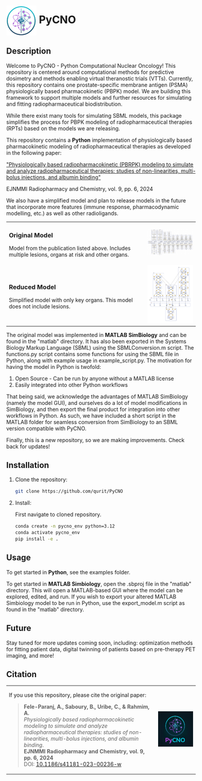 <h1>
  <img src="figures/PyCNO_logo_no_background_no_text.png" alt="PyCNO Logo" width="80" valign="middle">
  PyCNO
</h1>

## Description

Welcome to PyCNO - Python Computational Nuclear Oncology! This repository is centered around computational methods for predictive dosimetry and methods enabling virtual theranostic trials (VTTs). Currently, this repository contains one prostate-specific membrane antigen (PSMA) physiologically based pharmacokinetic (PBPK) model. We are building this framework to support multiple models and further resources for simulating and fitting radiopharmaceutical biodistribution.

While there exist many tools for simulating SBML models, this package simplifies the process for PBPK modeling of radiopharmaceutical therapies (RPTs) based on the models we are releasing.

This repository contains a **Python** implementation of physiologically based pharmacokinetic modeling of radiopharmaceutical therapies as developed in the following paper:

["Physiologically based radiopharmacokinetic (PBRPK) modeling to simulate and analyze radiopharmaceutical therapies: studies of non-linearities, multi-bolus injections, and albumin binding"
](https://link.springer.com/article/10.1186/s41181-023-00236-w)

EJNMMI Radiopharmacy and Chemistry, vol. 9, pp. 6, 2024

We also have a simplified model and plan to release models in the future that incorporate more features (immune response, pharmacodynamic modelling, etc.) as well as other radioligands.

<table>
<tr>
<td>

### Original Model  

Model from the publication listed above. Includes multiple lesions, organs at risk and other organs.

</td>
<td>

<img src="figures/PBPK_model.png" alt="Original Model" width="250">

</td>
</tr>

<tr>
<td>

### Reduced Model  

Simplified model with only key organs. This model does not include lesions.
</td>
<td>

<img src="figures/Reduced_model_figure.png" alt="Image 2" width="250">

</td>
</tr>
</table>

The original model was implemented in **MATLAB SimBiology** and can be found in the "matlab" directory. It has also been exported in the Systems Biology Markup Language (SBML) using the SBMLConversion.m script. The functions.py script contains some functions for using the SBML file in Python, along with example usage in example_script.py. The motivation for having the model in Python is twofold:

1. Open Source - Can be run by anyone without a MATLAB license
2. Easily integrated into other Python workflows

That being said, we acknowledge the advantages of MATLAB SimBiology (namely the model GUI), and ourselves do a lot of model modifications in SimBiology, and then export the final product for integration into other workflows in Python. As such, we have included a short script in the MATLAB folder for seamless conversion from SimBiology to an SBML version compatible with PyCNO.

Finally, this is a new repository, so we are making improvements. Check back for updates!

## Installation

1. Clone the repository:
   ```sh
   git clone https://github.com/qurit/PyCNO
   ```
2. Install:
   
   First navigate to cloned repository.
   ```sh
   conda create -n pycno_env python=3.12
   conda activate pycno_env
   pip install -e .
   ```

## Usage

To get started in **Python**, see the examples folder.

To get started in **MATLAB Simbiology**, open the .sbproj file in the "matlab" directory. This will open a MATLAB-based GUI where the model can be explored, edited, and run. If you wish to export your altered MATLAB Simbiology model to be run in Python, use the export_model.m script as found in the "matlab" directory.

## Future
Stay tuned for more updates coming soon, including: optimization methods for fitting patient data, digital twinning of patients based on pre-therapy PET imaging, and more!

## **Citation**
<table>
<tr>
<td>

If you use this repository, please cite the original paper:
> **Fele-Paranj, A., Saboury, B., Uribe, C., & Rahmim, A.**  
> *Physiologically based radiopharmacokinetic modeling to simulate and analyze radiopharmaceutical therapies: studies of non-linearities, multi-bolus injections, and albumin binding*.  
> **EJNMMI Radiopharmacy and Chemistry, vol. 9, pp. 6, 2024**  
> DOI: [10.1186/s41181-023-00236-w](https://doi.org/10.1186/s41181-023-00236-w) 

</td>
<td>

<img src="figures/PyCNO_logo.png" alt="PyCNO Logo" width="500">

</td>
</tr>
</table>
